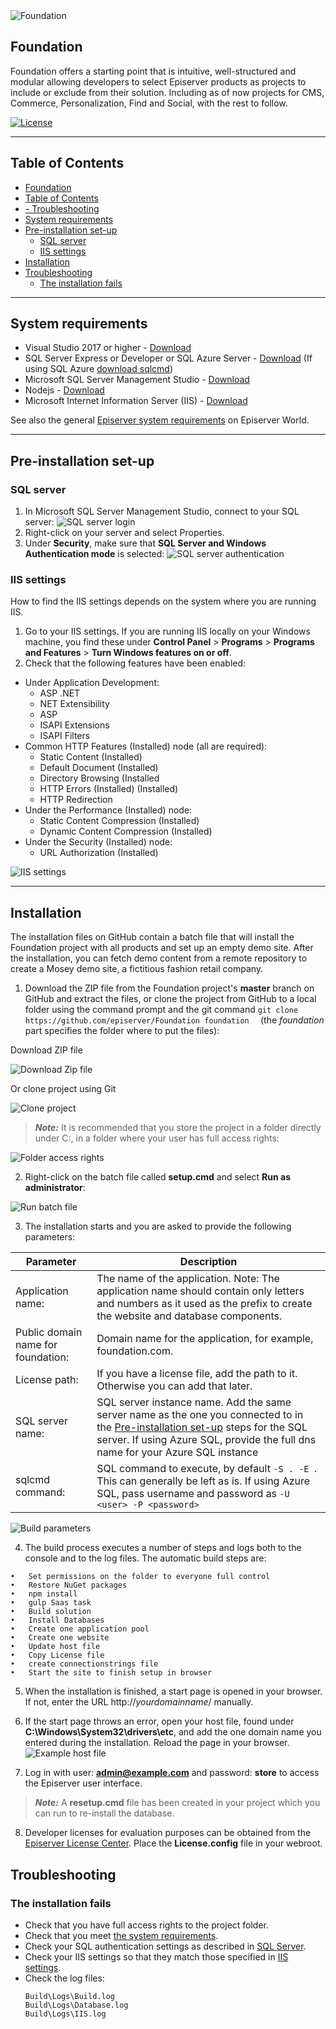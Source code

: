 <img src="https://www.optimizely.com/globalassets/02.-global-images/navigation/optimizely_logo_navigation.svg" title="Foundation" alt="Foundation" />

## Foundation

Foundation offers a starting point that is intuitive, well-structured and modular allowing developers to select Episerver products as projects to include or exclude from their solution. 
Including as of now projects for CMS, Commerce, Personalization, Find and Social, with the rest to follow.


[![License](http://img.shields.io/:license-apache-blue.svg?style=flat-square)](http://www.apache.org/licenses/LICENSE-2.0.html)

---

## Table of Contents

- [Foundation](#foundation)
- [Table of Contents](#table-of-contents)
- [- Troubleshooting](#ul-litroubleshootingli-ul)
- [System requirements](#system-requirements)
- [Pre-installation set-up](#pre-installation-set-up)
  - [SQL server](#sql-server)
  - [IIS settings](#iis-settings)
- [Installation](#installation)
- [Troubleshooting](#troubleshooting)
  - [The installation fails](#the-installation-fails)
---

## System requirements

* Visual Studio 2017 or higher - [Download](https://visualstudio.microsoft.com/downloads/)
* SQL Server Express or Developer or SQL Azure Server - [Download](https://www.microsoft.com/en-us/sql-server/sql-server-downloads) (If using SQL Azure [download sqlcmd](https://docs.microsoft.com/en-us/sql/tools/sqlcmd-utility?view=sql-server-2017))
* Microsoft SQL Server Management Studio - [Download](https://docs.microsoft.com/en-us/sql/ssms/download-sql-server-management-studio-ssms?view=sql-server-ver15)
* Nodejs - [Download](https://nodejs.org/en/download/)
* Microsoft Internet Information Server (IIS) - [Download](https://www.iis.net/downloads)

See also the general [Episerver system requirements](https://world.episerver.com/documentation/system-requirements/) on Episerver World.

---

## Pre-installation set-up

### SQL server

1. In Microsoft SQL Server Management Studio, connect to your SQL server:
![SQL server login](https://i.ibb.co/dW5n5wQ/SQLServer-Log-In.png)
2. Right-click on your server and select Properties.
3. Under **Security**, make sure that **SQL Server and Windows Authentication mode** is selected:
![SQL server authentication](https://i.ibb.co/2Sktyrb/SQLServer-Authentication.png")

### IIS settings

How to find the IIS settings depends on the system where you are running IIS.

1.	Go to your IIS settings. If you are running IIS locally on your Windows machine, you find these under **Control Panel** > **Programs** > **Programs and Features** > **Turn Windows features on or off**. 
2.	Check that the following features have been enabled:
  *	Under Application Development:
    *	ASP .NET
    * NET Extensibility
    * ASP
    * ISAPI Extensions
    *	ISAPI Filters
  *	Common HTTP Features (Installed) node (all are required):
    *	Static Content (Installed)
    *	Default Document (Installed)
    *	Directory Browsing (Installed
    *	HTTP Errors (Installed) (Installed)
    *	HTTP Redirection
  *	Under the Performance (Installed) node:
    *	Static Content Compression (Installed)
    *	Dynamic Content Compression (Installed)
  *	Under the Security (Installed) node:
    *	URL Authorization (Installed)

![IIS settings](https://i.ibb.co/cNTmzc2/ISSSettings.png)

---

## Installation

The installation files on GitHub contain a batch file that will install the Foundation project with all products and set up an empty demo site. After the installation, you can fetch demo content from a remote repository to create a Mosey demo site, a fictitious fashion retail company.

1.	Download the ZIP file from the Foundation project's **master** branch on GitHub and extract the files, or clone the project from GitHub to a local folder using the command prompt and the git command ```git clone https://github.com/episerver/Foundation foundation  ``` (the _foundation_ part specifies the folder where to put the files):

Download ZIP file

![Download Zip file](https://i.ibb.co/SB38p3z/Git-Hub-Zip.png)

Or clone project using Git

![Clone project](https://i.ibb.co/23tJmNm/Git-Cloning.png)

> **_Note:_** It is recommended that you store the project in a folder directly under C:, in a folder where your user has full access rights:

![Folder access rights](https://i.ibb.co/Wkcbr9m/Folder-Access-Rights.png)

2.	Right-click on the batch file called **setup.cmd** and select **Run as administrator**:

![Run batch file](https://i.ibb.co/SBFfLzt/Run-Batch-File.png)

3.	The installation starts and you are asked to provide the following parameters:

| Parameter | Description |
|-----------|-------------|
|Application name: | The name of the application. Note: The application name should contain only letters and numbers as it used as the prefix to create the website and database components.|
|Public domain name for foundation:| Domain name for the application, for example, foundation.com.|
|License path:| If you have a license file, add the path to it. Otherwise you can add that later.|
|SQL server name:| SQL server instance name. Add the same server name as the one you connected to in the [Pre-installation set-up](#pre-installation-set-up) steps for the SQL server. If using Azure SQL, provide the full dns name for your Azure SQL instance |
|sqlcmd command: | SQL command to execute, by default ```-S . -E ```. This can generally be left as is. If using Azure SQL, pass username and password as ```-U <user> -P <password>```|

![Build parameters](https://i.ibb.co/WcKGLVh/Build-Parameters.png)

4.	The build process executes a number of steps and logs both to the console and to the log files. The automatic build steps are:
```
•	Set permissions on the folder to everyone full control
•	Restore NuGet packages
•	npm install
•	gulp Saas task
•	Build solution
•	Install Databases
•	Create one application pool
•	Create one website
•	Update host file
•	Copy License file
•	create connectionstrings file
•	Start the site to finish setup in browser
```


5.	When the installation is finished, a start page is opened in your browser. If not, enter the URL http://_yourdomainname_/ manually.
6.	If the start page throws an error, open your host file, found under **C:\Windows\System32\drivers\etc**, and add the one domain name you entered during the installation. Reload the page in your browser.
![Example host file](https://i.ibb.co/Ss79b55/Host-File-Example.png)

7.	Log in with user: **admin@example.com** and password: **store** to access the Episerver user interface.  

> **_Note:_** A **resetup.cmd** file has been created in your project which you can run to re-install the database.

8.  Developer licenses for evaluation purposes can be obtained from the [Episerver License Center](https://license.episerver.com/). Place the **License.config** file in your webroot. 

## Troubleshooting
### The installation fails
* Check that you have full access rights to the project folder.
* Check that you meet [the system requirements](#system-requirements).
* Check your SQL authentication settings as described in [SQL Server](#sql-server).
* Check your IIS settings so that they match those specified in [IIS settings](#iis-settings).
* Check the log files:
  ```
  Build\Logs\Build.log
  Build\Logs\Database.log
  Build\Logs\IIS.log
  ```

